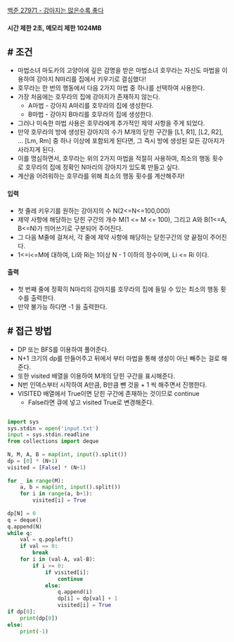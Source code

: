 
[백준 27971 - 강아지는 많은수록 좋다](https://www.acmicpc.net/problem/27971)


#### **시간 제한 2초, 메모리 제한 1024MB**


## **# 조건**

- 마법소녀 마도카의 고양이에 깊은 감명을 받은 마법소녀 호무라는 자신도 마법을 이용하여 강아지 N마리를 집에서 키우기로 결심했다!
- 호무라는 한 번의 행동에서 다음 2가지 마법 중 하나를 선택하여 사용한다.
- 가장 처음에는 호무라의 집에 강아지가 존재하지 않는다.
	- A마법 - 강아지 A마리를 호무라의 집에 생성한다.
	- B마법 - 강아지 B마리를 호무라의 집에 생성한다.
- 그러나 미숙한 마법 사용은 호무라에게 추가적인 제약 사항을 주게 되었다.
- 만약 호무라의 방에 생성된 강아지의 수가 M개의 닫힌 구간들 [L1, R1], [L2, R2], ... [Lm, Rm] 중 하나 이상에 포함되게 된다면, 그 즉시 방에 생성된 모든 강아지가 사라지게 된다.
- 이를 명심하면서, 호무라는 위의 2가지 마법을 적절히 사용하여, 최소의 행동 횟수로 호무라의 집에 정확인 N마리의 강아지가 있도록 만들고 싶다.
- 계산을 어려워하는 호무라를 위해 최소의 행동 횟수를 계산해주자!


#### **입력**
- 첫 줄레 키우기를 원하는 강아지의 수 N(2<=N<=100,000)
- 제약 사항에 해당하는 닫힌 구간의 개수 M(1 <= M <= 100), 그리고 A와 B(1<=A, B<=N)가 띄어쓰기로 구분되어 주어진다.
- 그 다음 M줄에 걸쳐서, 각 줄에 제약 사항에 해당하는 닫힌구간의 양 끝점이 주어진다.
- 1<=i<=M에 대하여, Li와 Ri는 1이상 N - 1 이하의 정수이며, Li <= Ri 이다.


#### **출력**
- 첫 번째 줄에 정확히 N마리의 강아지를 호무라의 집에 들일 수 있는 최소의 행동 횟수를 출력한다.
- 만약 불가능 하다면 -1 을 출력한다.



## **# 접근 방법**

- DP 또는 BFS를 이용하여 풀어준다.
- N+1 크기의 dp를 만들어주고 뒤에서 부터 마법을 통해 생성이 아닌 빼주는 걸로 해준다.
- 또한 visited 배열을 이용하여 M개의 닫힌 구간을 표시해준다.
- N번 인덱스부터 시작하여 A만큼, B만큼 뺀 것을 + 1 씩 해주면서 진행한다.
- VISITED 배열에서 True이면 닫힌 구간에 존재하는 것이므로 continue
	- False라면 큐에 넣고 visited True로 변경해준다.


```python

import sys  
sys.stdin = open('input.txt')  
input = sys.stdin.readline  
from collections import deque  
  
N, M, A, B = map(int, input().split())  
dp = [0] * (N+1)  
visited = [False] * (N+1)  
  
for _ in range(M):  
    a, b = map(int, input().split())  
    for i in range(a, b+1):  
        visited[i] = True  
  
dp[N] = 0  
q = deque()  
q.append(N)  
while q:  
    val = q.popleft()  
    if val == 0:  
        break  
    for i in (val-A, val-B):  
        if i >= 0:  
            if visited[i]:  
                continue  
            else:  
                q.append(i)  
                dp[i] = dp[val] + 1  
                visited[i] = True  
if dp[0]:  
    print(dp[0])  
else:  
    print(-1)
```